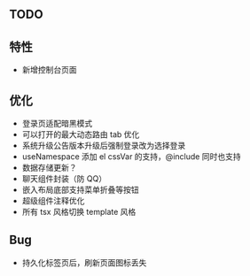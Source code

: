 ## TODO

## 特性

- 新增控制台页面

## 优化

- 登录页适配暗黑模式
- 可以打开的最大动态路由 tab 优化
- 系统升级公告版本升级后强制登录改为选择登录
- useNamespace 添加 el cssVar 的支持，@include 同时也支持
- 数据存储更新？
- 聊天组件封装（防 QQ）
- 嵌入布局底部支持菜单折叠等按钮
- 超级组件注释优化
- 所有 tsx 风格切换 template 风格

## Bug

- 持久化标签页后，刷新页面图标丢失
